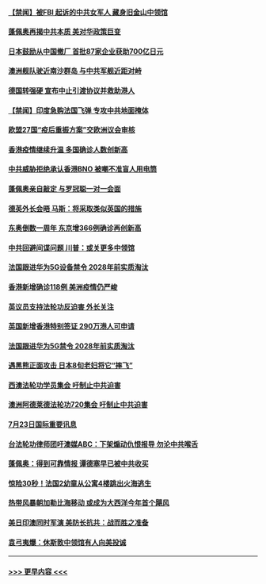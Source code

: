 #### [【禁闻】被FBI 起诉的中共女军人 藏身旧金山中领馆](../pages/prog202/a102900966.md?t=07240851) 
#### [蓬佩奥再揭中共本质 美对华政策巨变](../pages/prog202/a102900935.md?t=07240851) 
#### [日本鼓励从中国撤厂 首批87家企业获助700亿日元](../pages/prog202/a102900855.md?t=07240851) 
#### [澳洲舰队驶近南沙群岛 与中共军舰近距对峙](../pages/prog202/a102900859.md?t=07240851) 
#### [德国转强硬 宣布中止引渡协议并救助港人](../pages/prog202/a102900821.md?t=07240851) 
#### [【禁闻】印度急购法国飞弹 专攻中共地面掩体](../pages/prog202/a102900868.md?t=07240851) 
#### [欧盟27国“疫后重振方案”交欧洲议会审核](../pages/prog202/a102900842.md?t=07240851) 
#### [香港疫情继续升温 多国确诊人数创新高](../pages/prog202/a102900816.md?t=07240851) 
#### [中共威胁拒绝承认香港BNO 被嘲不准盲人用电筒](../pages/prog202/a102900676.md?t=07240851) 
#### [蓬佩奥亲自敲定 与罗冠聪一对一会面](../pages/prog202/a102900694.md?t=07240851) 
#### [德英外长会晤 马斯：将采取类似英国的措施](../pages/prog202/a102900685.md?t=07240851) 
#### [东奥倒数一周年 东京增366例确诊再创新高](../pages/prog202/a102900687.md?t=07240851) 
#### [中共回避间谍问题 川普：或关更多中领馆](../pages/prog202/a102900678.md?t=07240851) 
#### [法国跟进华为5G设备禁令 2028年前实质淘汰](../pages/prog202/a102900669.md?t=07240851) 
#### [香港新增确诊118例 美洲疫情仍严峻](../pages/prog202/a102900634.md?t=07240851) 
#### [英议员支持法轮功反迫害 外长关注](../pages/prog202/a102900591.md?t=07240851) 
#### [英国新增香港特别签证 290万港人可申请](../pages/prog202/a102900614.md?t=07240851) 
#### [法国跟进华为5G禁令 2028年前实质淘汰](../pages/prog202/a102900609.md?t=07240851) 
#### [遇黑熊正面攻击 日本8旬老妇将它“摔飞”](../pages/prog202/a102900543.md?t=07240851) 
#### [西澳法轮功学员集会 吁制止中共迫害](../pages/prog202/a102900515.md?t=07240851) 
#### [澳洲阿德莱德法轮功720集会 吁制止中共迫害](../pages/prog202/a102900473.md?t=07240851) 
#### [7月23日国际重要讯息](../pages/prog202/a102900469.md?t=07240851) 
#### [台法轮功律师团吁澳媒ABC：下架煽动仇恨报导 勿沦中共喉舌](../pages/prog202/a102900446.md?t=07240851) 
#### [蓬佩奥：得到可靠情报 谭德塞早已被中共收买](../pages/prog202/a102900420.md?t=07240851) 
#### [惊险30秒！法国2幼童从公寓4楼跳出火海逃生](../pages/prog202/a102900410.md?t=07240851) 
#### [热带风暴朝加勒比海移动 或成为大西洋今年首个飓风](../pages/prog202/a102900407.md?t=07240851) 
#### [美日印澳同时军演 美防长抗共：战而胜之准备](../pages/prog202/a102900404.md?t=07240851) 
#### [袁弓夷爆：休斯敦中领馆有人向美投诚](../pages/prog202/a102900361.md?t=07240851) 

----
#### [ >>> 更早内容 <<< ](../indexes/prog202-earlier.md)
